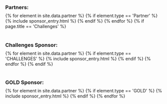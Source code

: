<div class="page-column-left">
  <h3 style="margin: 0.5em 0; padding-top: 32px">Partners:</h3>
  {% for element in site.data.partner %}
  {% if element.type == 'Partner' %}
  {% include sponsor_entry.html %}
  {% endif %}
  {% endfor %}
  <!-- show challenge partner on challenge page -->
  {% if page.title == 'Challenges' %}
  <h3 style="margin: 0.5em 0; padding-top: 32px">Challenges Sponsor:</h3>
  {% for element in site.data.partner %}
  {% if element.type == 'CHALLENGES' %}
  {% include sponsor_entry.html %}
  {% endif %}
  {% endfor %}
  {% endif %}
  <h3 style="margin: 0.5em 0; padding-top: 32px">GOLD Sponsor:</h3>
  {% for element in site.data.partner %}
  {% if element.type == 'GOLD' %}
  {% include sponsor_entry.html %}
  {% endif %}
  {% endfor %}
</div>
